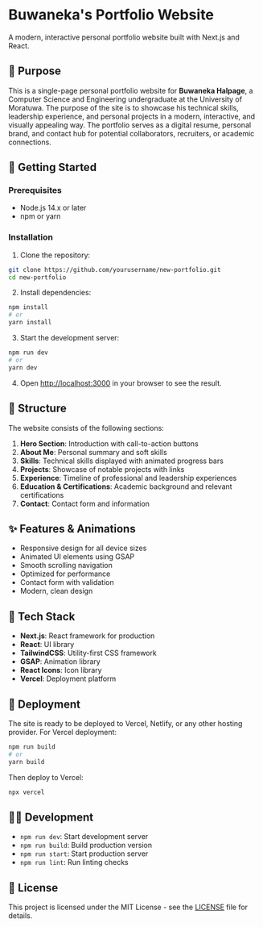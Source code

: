 # Buwaneka's Portfolio Website

A modern, interactive personal portfolio website built with Next.js and React.

## 🎯 Purpose

This is a single-page personal portfolio website for **Buwaneka Halpage**, a Computer Science and Engineering undergraduate at the University of Moratuwa. The purpose of the site is to showcase his technical skills, leadership experience, and personal projects in a modern, interactive, and visually appealing way. The portfolio serves as a digital resume, personal brand, and contact hub for potential collaborators, recruiters, or academic connections.

## 🚀 Getting Started

### Prerequisites

- Node.js 14.x or later
- npm or yarn

### Installation

1. Clone the repository:
```bash
git clone https://github.com/yourusername/new-portfolio.git
cd new-portfolio
```

2. Install dependencies:
```bash
npm install
# or
yarn install
```

3. Start the development server:
```bash
npm run dev
# or
yarn dev
```

4. Open [http://localhost:3000](http://localhost:3000) in your browser to see the result.

## 🧱 Structure

The website consists of the following sections:

1. **Hero Section**: Introduction with call-to-action buttons
2. **About Me**: Personal summary and soft skills
3. **Skills**: Technical skills displayed with animated progress bars
4. **Projects**: Showcase of notable projects with links
5. **Experience**: Timeline of professional and leadership experiences
6. **Education & Certifications**: Academic background and relevant certifications
7. **Contact**: Contact form and information

## ✨ Features & Animations

- Responsive design for all device sizes
- Animated UI elements using GSAP
- Smooth scrolling navigation
- Optimized for performance
- Contact form with validation
- Modern, clean design

## 🚀 Tech Stack

- **Next.js**: React framework for production
- **React**: UI library
- **TailwindCSS**: Utility-first CSS framework
- **GSAP**: Animation library
- **React Icons**: Icon library
- **Vercel**: Deployment platform

## 📌 Deployment

The site is ready to be deployed to Vercel, Netlify, or any other hosting provider. For Vercel deployment:

```bash
npm run build
# or
yarn build
```

Then deploy to Vercel:

```bash
npx vercel
```

## 🧑‍💻 Development

- `npm run dev`: Start development server
- `npm run build`: Build production version
- `npm run start`: Start production server
- `npm run lint`: Run linting checks

## 📄 License

This project is licensed under the MIT License - see the [LICENSE](LICENSE) file for details. 